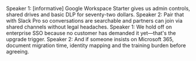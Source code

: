 Speaker 1: [informative] Google Workspace Starter gives us admin controls, shared drives and basic DLP for seventy-two dollars.
Speaker 2: Pair that with Slack Pro so conversations are searchable and partners can join via shared channels without legal headaches.
Speaker 1: We hold off on enterprise SSO because no customer has demanded it yet—that's the upgrade trigger.
Speaker 2: And if someone insists on Microsoft 365, document migration time, identity mapping and the training burden before agreeing.
